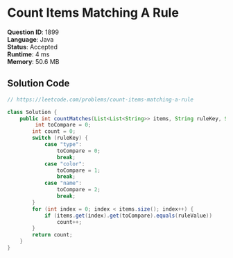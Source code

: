 # Count Items Matching A Rule

**Question ID**: 1899  
**Language**: Java  
**Status**: Accepted  
**Runtime**: 4 ms  
**Memory**: 50.6 MB  

## Solution Code
```java
// https://leetcode.com/problems/count-items-matching-a-rule

class Solution {
    public int countMatches(List<List<String>> items, String ruleKey, String ruleValue) {
         int toCompare = 0;
        int count = 0;
        switch (ruleKey) {
            case "type":
                toCompare = 0;
                break;
            case "color":
                toCompare = 1;
                break;
            case "name":
                toCompare = 2;
                break;
        }
        for (int index = 0; index < items.size(); index++) {
            if (items.get(index).get(toCompare).equals(ruleValue))
                count++;
        }
        return count; 
    }
}
```
